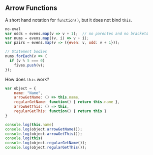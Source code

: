 ## Arrow Functions

A short hand notation for `function()`, but it does not bind `this`.

```javascript
no-eval
var odds = evens.map(v => v + 1);  // no parentes and no brackets
var nums = evens.map((v, i) => v + i);
var pairs = evens.map(v => ({even: v, odd: v + 1}));

// Statement bodies
nums.forEach(v => {
  if (v % 5 === 0)
    fives.push(v);
});
```

How does `this` work?


```javascript
var object = {
    name: "Name",
    arrowGetName: () => this.name,
    regularGetName: function() { return this.name },
    arrowGetThis: () => this,
    regularGetThis: function() { return this }
}

console.log(this.name)
console.log(object.arrowGetName());
console.log(object.arrowGetThis());
console.log(this)
console.log(object.regularGetName());
console.log(object.regularGetThis());
```
